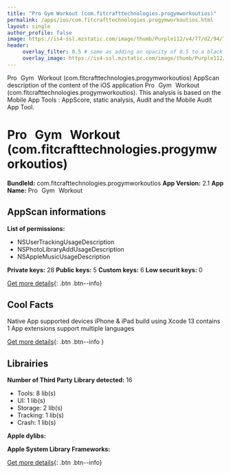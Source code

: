 ```yaml
---
title: "Pro Gym Workout (com.fitcrafttechnologies.progymworkoutios)"
permalink: /apps/ios/com.fitcrafttechnologies.progymworkoutios.html
layout: single
author_profile: false
image: https://is4-ssl.mzstatic.com/image/thumb/Purple112/v4/77/d2/94/77d29424-c89d-159a-80d7-57bd89e33194/AppIcon-0-0-1x_U007emarketing-0-0-0-7-0-0-sRGB-0-0-0-GLES2_U002c0-512MB-85-220-0-0.png/512x512bb.jpg
header: 
     overlay_filter: 0.5 # same as adding an opacity of 0.5 to a black background
     overlay_image: https://is4-ssl.mzstatic.com/image/thumb/Purple112/v4/77/d2/94/77d29424-c89d-159a-80d7-57bd89e33194/AppIcon-0-0-1x_U007emarketing-0-0-0-7-0-0-sRGB-0-0-0-GLES2_U002c0-512MB-85-220-0-0.png/512x512bb.jpg
---
```

Pro Gym Workout (com.fitcrafttechnologies.progymworkoutios) AppScan description of the content of the iOS application Pro Gym Workout (com.fitcrafttechnologies.progymworkoutios). This analysis is based on the Mobile App Tools : AppScore, static analysis, Audit and the Mobile Audit App Tool.

# Pro Gym Workout (com.fitcrafttechnologies.progymworkoutios)

**BundleId:** com.fitcrafttechnologies.progymworkoutios
**App Version:** 2.1
**App Name:** Pro Gym Workout


## AppScan informations 

**List of permissions:** 
- NSUserTrackingUsageDescription
- NSPhotoLibraryAddUsageDescription
- NSAppleMusicUsageDescription
  
  
**Private keys:** 28
**Public keys:** 5
**Custom keys:** 6
**Low securit keys:** 0
  
[Get more details](/pricing.html){: .btn .btn--info}

## Cool Facts

Native App
supported devices iPhone & iPad
build using Xcode 13
contains 1 App extensions
support multiple languages
  
[Get more details](/pricing.html){: .btn .btn--info }

## Librairies 
**Number of Third Party Library detected:** 16
- Tools: 8 lib(s)
- UI: 1 lib(s)
- Storage: 2 lib(s)
- Tracking: 1 lib(s)
- Crash: 1 lib(s)


**Apple dylibs:**


**Apple System Library Frameworks:**


  
[Get more details](/pricing.html){: .btn .btn--info}

